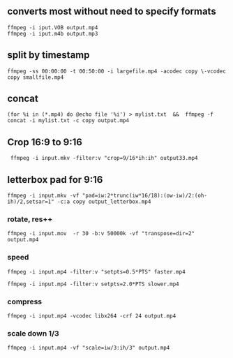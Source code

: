 ## converts most without need to specify formats
```
ffmpeg -i iput.VOB output.mp4
ffmpeg -i iput.m4b output.mp3
```
## split by timestamp
```
ffmpeg -ss 00:00:00 -t 00:50:00 -i largefile.mp4 -acodec copy \-vcodec copy smallfile.mp4
```



## concat
```
(for %i in (*.mp4) do @echo file '%i') > mylist.txt  &&  ffmpeg -f concat -i mylist.txt -c copy output.mp4 
```



## Crop 16:9 to 9:16
```
 ffmpeg -i input.mkv -filter:v "crop=9/16*ih:ih" output33.mp4
```

## letterbox pad for 9:16
```
ffmpeg -i input.mkv -vf "pad=iw:2*trunc(iw*16/18):(ow-iw)/2:(oh-ih)/2,setsar=1" -c:a copy output_letterbox.mp4
```

### rotate,  res++
```
ffmpeg -i input.mov  -r 30 -b:v 50000k -vf "transpose=dir=2" output.mp4

```


### speed
```
ffmpeg -i input.mp4 -filter:v "setpts=0.5*PTS" faster.mp4

ffmpeg -i input.mp4 -filter:v setpts=2.0*PTS slower.mp4
```


### compress 
```
ffmpeg -i input.mp4 -vcodec libx264 -crf 24 output.mp4
```

### scale down 1/3
```
ffmpeg -i input.mp4 -vf "scale=iw/3:ih/3" output.mp4
```
